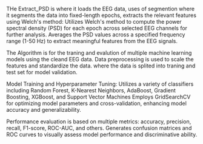THe Extract_PSD is where it loads the EEG data, uses of segmention where it segments the data into fixed-length epochs, extracts the relevant features using Welch's method: Utilizes Welch's method to compute the power spectral density (PSD) for each epoch across selected EEG channels for further analysis.
Averages the PSD values across a specified frequency range (1-50 Hz) to extract meaningful features from the EEG signals.

The Algorithm is for the traning and evalution of multiple machine learning models using the cleand EEG data.
Data preprocessing is used to scale the features and standardize the data.
where the data is splited into traning and test  set for model validation.

Model Training and Hyperparameter Tuning: Utilizes a variety of classifiers including Random Forest, K-Nearest Neighbors, AdaBoost, Gradient Boosting, XGBoost, and Support Vector Machines
Employs GridSearchCV for optimizing model parameters and cross-validation, enhancing model accuracy and generalizability.

Performance evaluation is based on multiple metrics: accuracy, precision, recall, F1-score, ROC-AUC, and others.
Generates confusion matrices and ROC curves to visually assess model performance and discriminative ability.